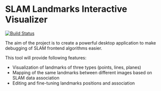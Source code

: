 # SLAM Landmarks Interactive Visualizer


[![Build Status](https://github.com/prime-slam/SLIV/workflows/Build/badge.svg)](https://github.com/prime-slam/SLIV/actions/workflows/build.yml)

The aim of the project is to create a powerful desktop application to make debugging of SLAM frontend algorithms easier.

This tool will provide following features:

* Visualization of landmarks of three types (points, lines, planes)
* Mapping of the same landmarks between different images based on SLAM data association
* Editing and fine-tuning landmarks positions and association